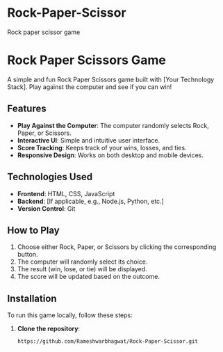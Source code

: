 # Rock-Paper-Scissor
Rock paper scissor game

# Rock Paper Scissors Game

A simple and fun Rock Paper Scissors game built with [Your Technology Stack]. Play against the computer and see if you can win!

## Features

- **Play Against the Computer**: The computer randomly selects Rock, Paper, or Scissors.
- **Interactive UI**: Simple and intuitive user interface.
- **Score Tracking**: Keeps track of your wins, losses, and ties.
- **Responsive Design**: Works on both desktop and mobile devices.

## Technologies Used

- **Frontend**: HTML, CSS, JavaScript
- **Backend**: [If applicable, e.g., Node.js, Python, etc.]
- **Version Control**: Git

## How to Play

1. Choose either Rock, Paper, or Scissors by clicking the corresponding button.
2. The computer will randomly select its choice.
3. The result (win, lose, or tie) will be displayed.
4. The score will be updated based on the outcome.

## Installation

To run this game locally, follow these steps:

1. **Clone the repository**:
   ```bash
   https://github.com/Rameshwarbhagwat/Rock-Paper-Scissor.git
